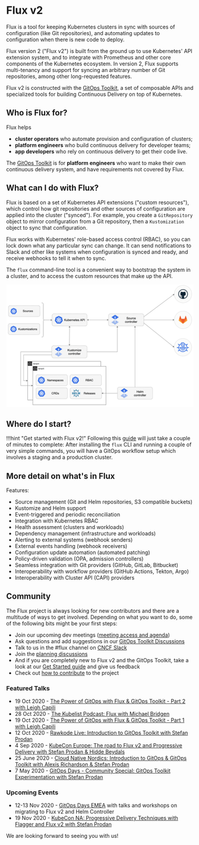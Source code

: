# Flux v2

Flux is a tool for keeping Kubernetes clusters in sync with sources of
configuration (like Git repositories), and automating updates to
configuration when there is new code to deploy.

Flux version 2 ("Flux v2") is built from the ground up to use Kubernetes'
API extension system, and to integrate with Prometheus and other core
components of the Kubernetes ecosystem. In version 2, Flux supports
multi-tenancy and support for syncing an arbitrary number of Git
repositories, among other long-requested features.

Flux v2 is constructed with the [GitOps Toolkit](dev-guides/index.md),
a set of composable APIs and specialized tools for building Continuous
Delivery on top of Kubernetes.

## Who is Flux for?

Flux helps

- **cluster operators** who automate provision and configuration of clusters;
- **platform engineers** who build continuous delivery for developer teams;
- **app developers** who rely on continuous delivery to get their code live.

The [GitOps Toolkit](dev-guides/index.md) is for **platform
engineers** who want to make their own continuous delivery system, and
have requirements not covered by Flux.

## What can I do with Flux?

Flux is based on a set of Kubernetes API extensions ("custom
resources"), which control how git repositories and other sources of
configuration are applied into the cluster ("synced").
For example, you create a `GitRepository` object to mirror
configuration from a Git repository, then a `Kustomization` object to
sync that configuration.

Flux works with Kubernetes' role-based access control (RBAC), so you
can lock down what any particular sync can change. It can send
notifications to Slack and other like systems when configuration is
synced and ready, and receive webhooks to tell it when to sync.

The `flux` command-line tool is a convenient way to bootstrap the
system in a cluster, and to access the custom resources that make up
the API.

![overview](diagrams/gitops-toolkit.png)

## Where do I start?

!!!hint "Get started with Flux v2!"
    Following this [guide](get-started/index.md) will just take a couple of minutes to complete:
    After installing the `flux` CLI and running a couple of very simple commands,
    you will have a GitOps workflow setup which involves a staging and a production cluster.

## More detail on what's in Flux

Features:

- Source management (Git and Helm repositories, S3 compatible buckets)
- Kustomize and Helm support
- Event-triggered and periodic reconciliation
- Integration with Kubernetes RBAC
- Health assessment (clusters and workloads)
- Dependency management (infrastructure and workloads)
- Alerting to external systems (webhook senders)
- External events handling (webhook receivers)
- Configuration update automation (automated patching)
- Policy-driven validation (OPA, admission controllers)
- Seamless integration with Git providers (GitHub, GitLab, Bitbucket)
- Interoperability with workflow providers (GitHub Actions, Tekton, Argo)
- Interoperability with Cluster API (CAPI) providers

## Community

The Flux project is always looking for new contributors and there are a multitude of ways to get involved.
Depending on what you want to do, some of the following bits might be your first steps:

- Join our upcoming dev meetings ([meeting access and agenda](https://docs.google.com/document/d/1l_M0om0qUEN_NNiGgpqJ2tvsF2iioHkaARDeh6b70B0/view))
- Ask questions and add suggestions in our [GitOps Toolkit Discussions](https://github.com/fluxcd/toolkit/discussions)
- Talk to us in the #flux channel on [CNCF Slack](https://slack.cncf.io/)
- Join the [planning discussions](https://github.com/fluxcd/flux2/discussions)
- And if you are completely new to Flux v2 and the GitOps Toolkit, take a look at our [Get Started guide](get-started/index.md) and give us feedback
- Check out [how to contribute](contributing/index.md) to the project

### Featured Talks

- 19 Oct 2020 - [The Power of GitOps with Flux & GitOps Toolkit - Part 2 with Leigh Capili](https://youtu.be/fC2YCxQRUwU)
- 28 Oct 2020 - [The Kubelist Podcast: Flux with Michael Bridgen](https://www.heavybit.com/library/podcasts/the-kubelist-podcast/ep-5-flux-with-michael-bridgen-of-weaveworks/)
- 19 Oct 2020 - [The Power of GitOps with Flux & GitOps Toolkit - Part 1 with Leigh Capili](https://youtu.be/0v5bjysXTL8)
- 12 Oct 2020 - [Rawkode Live: Introduction to GitOps Toolkit with Stefan Prodan](https://youtu.be/HqTzuOBP0eY)
- 4 Sep 2020 - [KubeCon Europe: The road to Flux v2 and Progressive Delivery with Stefan Prodan & Hidde Beydals](https://youtu.be/8v94nUkXsxU)
- 25 June 2020 - [Cloud Native Nordics: Introduction to GitOps & GitOps Toolkit with Alexis Richardson & Stefan Prodan](https://youtu.be/qQBtSkgl7tI)
- 7 May 2020 - [GitOps Days - Community Special: GitOps Toolkit Experimentation with Stefan Prodan](https://youtu.be/WHzxunv4DKk?t=6521)

### Upcoming Events

- 12-13 Nov 2020 - [GitOps Days EMEA](https://www.gitopsdays.com/) with talks and workshops on migrating to Flux v2 and Helm Controller
- 19 Nov 2020 - [KubeCon NA: Progressive Delivery Techniques with Flagger and Flux v2 with Stefan Prodan](https://kccncna20.sched.com/event/1b04f8408b49976b843a5d0019cb8112)

We are looking forward to seeing you with us!
